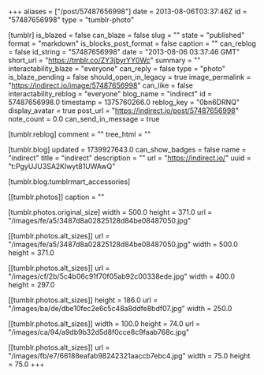 +++
aliases = ["/post/57487656998"]
date = 2013-08-06T03:37:46Z
id = "57487656998"
type = "tumblr-photo"

[tumblr]
is_blazed = false
can_blaze = false
slug = ""
state = "published"
format = "markdown"
is_blocks_post_format = false
caption = ""
can_reblog = false
id_string = "57487656998"
date = "2013-08-06 03:37:46 GMT"
short_url = "https://tmblr.co/ZY3jbyrYY0Wc"
summary = ""
interactability_blaze = "everyone"
can_reply = false
type = "photo"
is_blaze_pending = false
should_open_in_legacy = true
image_permalink = "https://indirect.io/image/57487656998"
can_like = false
interactability_reblog = "everyone"
blog_name = "indirect"
id = 57487656998.0
timestamp = 1375760266.0
reblog_key = "0bn6DRNQ"
display_avatar = true
post_url = "https://indirect.io/post/57487656998"
note_count = 0.0
can_send_in_message = true

[tumblr.reblog]
comment = ""
tree_html = ""

[tumblr.blog]
updated = 1739927643.0
can_show_badges = false
name = "indirect"
title = "indirect"
description = ""
url = "https://indirect.io/"
uuid = "t:PgyUJU3SA2Klwyt81UWAwQ"

[tumblr.blog.tumblrmart_accessories]

[[tumblr.photos]]
caption = ""

[tumblr.photos.original_size]
width = 500.0
height = 371.0
url = "/images/fe/a5/3487d8a02825128d84be08487050.jpg"

[[tumblr.photos.alt_sizes]]
url = "/images/fe/a5/3487d8a02825128d84be08487050.jpg"
width = 500.0
height = 371.0

[[tumblr.photos.alt_sizes]]
url = "/images/cf/2b/5c4b06c91f70f05ab92c00338ede.jpg"
width = 400.0
height = 297.0

[[tumblr.photos.alt_sizes]]
height = 186.0
url = "/images/ba/de/dbe10fec2e6c5c48a8ddfe8bdf07.jpg"
width = 250.0

[[tumblr.photos.alt_sizes]]
width = 100.0
height = 74.0
url = "/images/ca/94/a9db9b32d5d8f0cce8c9faab768c.jpg"

[[tumblr.photos.alt_sizes]]
url = "/images/fb/e7/66188eafab98242321aaccb7ebc4.jpg"
width = 75.0
height = 75.0
+++
